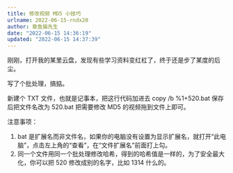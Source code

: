```yaml
---
title: 修改视频 MD5 小技巧
urlname: 2022-06-15-rndx20
author: 章鱼猫先生
date: "2022-06-15 14:36:19"
updated: "2022-06-15 14:37:39"
---
```


刚刚，打开我的某里云盘，发现有些学习资料变红杠了，终于还是步了某度的后尘。

写了个批处理，搞掂。

新建个 TXT 文件，也就是记事本，把这行代码加进去 copy /b %1+520.bat 保存后把文件名改为 520.bat 把需要修改 MD5 的视频拖到文件上即可。

注意事项：

1.  bat 是扩展名而非文件名，如果你的电脑没有设置为显示扩展名，就打开“此电脑”，点击左上角的“查看”，在“文件扩展名”前面打上勾。
2.  同一个文件用同一个批处理修改哈希，得到的哈希值是一样的，为了安全最大化，你可以把 520 修改成别的名字，比如 1314 什么的。
